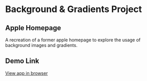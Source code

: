 # Background & Gradients Project

## Apple Homepage

A recreation of a former apple homepage to explore the usage of background images and gradients.

## Demo Link

[View app in browser](https://cdpadilla42.github.io/backgrounds-gradients/)
